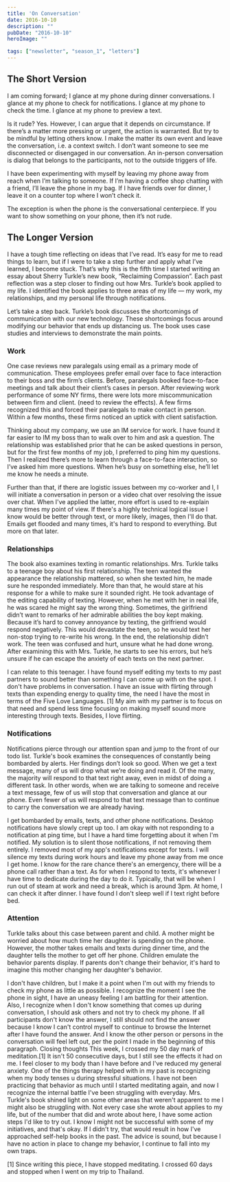 ```yaml
---
title: 'On Conversation'
date: 2016-10-10
description: ""
pubDate: "2016-10-10"
heroImage: ""

tags: ["newsletter", "season_1", "letters"]
---
```





## The Short Version

I am coming forward; I glance at my phone during dinner conversations. I glance at my phone to check for notifications. I glance at my phone to check the time. I glance at my phone to preview a text.

Is it rude? Yes. However, I can argue that it depends on circumstance. If there’s a matter more pressing or urgent, the action is warranted. But try to be mindful by letting others know. I make the matter its own event and leave the conversation, i.e. a context switch. I don’t want someone to see me disconnected or disengaged in our conversation. An in-person conversation is dialog that belongs to the participants, not to the outside triggers of life.

I have been experimenting with myself by leaving my phone away from reach when I’m talking to someone. If I’m having a coffee shop chatting with a friend, I’ll leave the phone in my bag. If I have friends over for dinner, I leave it on a counter top where I won’t check it.

The exception is when the phone is the conversational centerpiece. If you want to show something on your phone, then it’s not rude.

## The Longer Version

I have a tough time reflecting on ideas that I’ve read. It’s easy for me to read things to learn, but if I were to take a step further and apply what I’ve learned, I become stuck. That’s why this is the fifth time I started writing an essay about Sherry Turkle’s new book, “Reclaiming Compassion”. Each past reflection was a step closer to finding out how Mrs. Turkle’s book applied to my life. I identified the book applies to three areas of my life — my work, my relationships, and my personal life through notifications.

Let’s take a step back. Turkle’s book discusses the shortcomings of communication with our new technology. These shortcomings focus around modifying our behavior that ends up distancing us. The book uses case studies and interviews to demonstrate the main points.

### Work
One case reviews new paralegals using email as a primary mode of communication. These employees prefer email over face to face interaction to their boss and the firm’s clients. Before, paralegals booked face-to-face meetings and talk about their client’s cases in person. After reviewing work performance of some NY firms, there were lots more miscommunication between firm and client. (need to review the effects). A few firms recognized this and forced their paralegals to make contact in person. Within a few months, these firms noticed an uptick with client satisfaction.

Thinking about my company, we use an IM service for work. I have found it far easier to IM my boss than to walk over to him and ask a question. The relationship was established prior that he can be asked questions in person, but for the first few months of my job, I preferred to ping him my questions. Then I realized there’s more to learn through a face-to-face interaction, so I’ve asked him more questions. When he’s busy on something else, he’ll let me know he needs a minute.

Further than that, if there are logistic issues between my co-worker and I, I will initiate a conversation in person or a video chat over resolving the issue over chat. When I've applied the latter, more effort is used to re-explain many times my point of view. If there's a highly technical logical issue I know would be better through text, or more likely, images, then I'll do that. Emails get flooded and many times, it's hard to respond to everything. But more on that later.

### Relationships

The book also examines texting in romantic relationships. Mrs. Turkle talks to a teenage boy about his first relationship. The teen wanted the appearance the relationship mattered, so when she texted him, he made sure he responded immediately. More than that, he would stare at his response for a while to make sure it sounded right. He took advantage of the editing capability of texting. However, when he met with her in real life, he was scared he might say the wrong thing. Sometimes, the girlfriend didn’t want to remarks of her admirable abilities the boy kept making. Because it’s hard to convey annoyance by texting, the girlfriend would respond negatively. This would devastate the teen, so he would text her non-stop trying to re-write his wrong. In the end, the relationship didn’t work. The teen was confused and hurt, unsure what he had done wrong. After examining this with Mrs. Turkle, he starts to see his errors, but he’s unsure if he can escape the anxiety of each texts on the next partner.

I can relate to this teenager. I have found myself editing my texts to my past partners to sound better than something I can come up with on the spot. I don't have problems in conversation. I have an issue with flirting through texts than expending energy to quality time, the need I have the most in terms of the Five Love Languages. [1] My aim with my partner is to focus on that need and spend less time focusing on making myself sound more interesting through texts. Besides, I love flirting.

### Notifications

Notifications pierce through our attention span and jump to the front of our todo list. Turkle's book examines the consequences of constantly being bombarded by alerts. Her findings don’t look so good. When we get a text message, many of us will drop what we’re doing and read it. Of the many, the majority will respond to that text right away, even in midst of doing a different task. In other words, when we are talking to someone and receive a text message, few of us will stop that conversation and glance at our phone. Even fewer of us will respond to that text message than to continue to carry the conversation we are already having.

I get bombarded by emails, texts, and other phone notifications. Desktop notifications have slowly crept up too. I am okay with not responding to a notification at ping time, but I have a hard time forgetting about it when I'm notified. My solution is to silent those notifications, if not removing them entirely. I removed most of my app's notifications except for texts. I will silence my texts during work hours and leave my phone away from me once I get home. I know for the rare chance there's an emergency, there will be a phone call rather than a text. As for when I respond to texts, it's whenever I have time to dedicate during the day to do it. Typically, that will be when I run out of steam at work and need a break, which is around 3pm. At home, I can check it after dinner. I have found I don't sleep well if I text right before bed.

### Attention

Turkle talks about this case between parent and child. A mother might be worried about how much time her daughter is spending on the phone. However, the mother takes emails and texts during dinner time, and the daughter tells the mother to get off her phone. Children emulate the behavior parents display. If parents don't change their behavior, it's hard to imagine this mother changing her daughter's behavior.

I don't have children, but I make it a point when I'm out with my friends to check my phone as little as possible. I recognize the moment I see the phone in sight, I have an uneasy feeling I am battling for their attention. Also, I recognize when I don't know something that comes up during conversation, I should ask others and not try to check my phone. If all participants don't know the answer, I still should not find the answer because I know I can't control myself to continue to browse the Internet after I have found the answer. And I know the other person or persons in the conversation will feel left out, per the point I made in the beginning of this paragraph.
Closing thoughts
This week, I crossed my 50 day mark of meditation.[1] It isn't 50 consecutive days, but I still see the effects it had on me. I feel closer to my body than I have before and I've reduced my general anxiety. One of the things therapy helped with in my past is recognizing when my body tenses u during stressful situations. I have not been practicing that behavior as much until I started meditating again, and now I recognize the internal battle I've been struggling with everyday. Mrs. Turkle's book shined light on some other areas that weren't apparent to me I might also be struggling with. Not every case she wrote about applies to my life, but of the number that did and wrote about here, I have some action steps I'd like to try out. I know I might not be successful with some of my initiatives, and that's okay. If I didn't try, that would result in how I've approached self-help books in the past. The advice is sound, but because I have no action in place to change my behavior, I continue to fall into my own traps.

[1] Since writing this piece, I have stopped meditating. I crossed 60 days and stopped when I went on my trip to Thailand.
